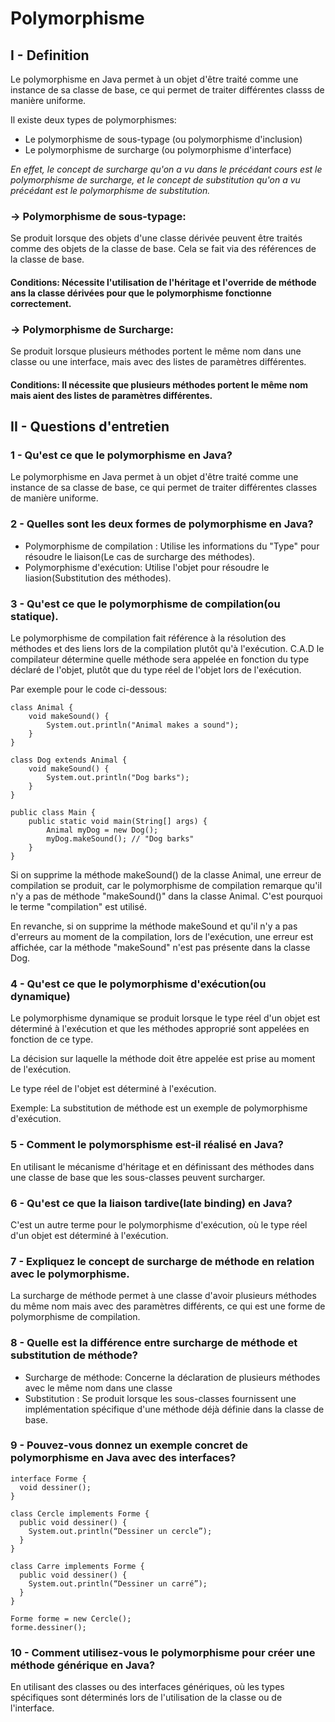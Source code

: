 # Polymorphisme
## I - Definition
Le polymorphisme en Java permet à un objet d'être traité comme une instance de sa classe de base,
ce qui permet de traiter différentes classs de manière uniforme.

Il existe deux types de polymorphismes:
- Le polymorphisme de sous-typage (ou polymorphisme d'inclusion)
- Le polymorphisme de surcharge (ou polymorphisme d'interface)

 _En effet, le concept de surcharge qu'on a vu dans le précédant cours est le polymorphisme de  surcharge, et le concept de substitution qu'on a vu précédant est le polymorphisme de substitution._

### -> Polymorphisme de sous-typage:
Se produit lorsque des objets d'une classe dérivée peuvent être traités comme des objets de la classe de base.
Cela se fait via des références de la classe de base.

#### Conditions: Nécessite l'utilisation de l'héritage et l'override de méthode ans la classe dérivées pour que le polymorphisme fonctionne correctement.

### -> Polymorphisme de Surcharge:
Se produit lorsque plusieurs méthodes portent le même nom dans une classe ou une interface, mais avec des listes de paramètres différentes.

#### Conditions: Il nécessite que plusieurs méthodes portent le même nom mais aient des listes de paramètres différentes.


## II - Questions d'entretien

### 1 - Qu'est ce que le polymorphisme en Java?
Le polymorphisme en Java permet à un objet d'être traité comme une instance de sa classe de base, ce qui permet de traiter différentes classes de manière uniforme.

### 2 - Quelles sont les deux formes de polymorphisme en Java?
- Polymorphisme de compilation : Utilise les informations du "Type" pour résoudre le liaison(Le cas de surcharge des méthodes).
- Polymorphisme d'exécution: Utilise l'objet pour résoudre le liasion(Substitution des méthodes).

### 3 - Qu'est ce que le polymorphisme de compilation(ou statique).
Le polymorphisme de compilation fait référence à la résolution des méthodes et des liens lors de la compilation plutôt qu'à l'exécution. C.A.D le compilateur détermine quelle méthode sera appelée en fonction du type déclaré de l'objet, plutôt que du type réel de l'objet lors de l'exécution.

Par exemple pour le code ci-dessous:

    class Animal {
        void makeSound() {
            System.out.println("Animal makes a sound");
        }
    }
    
    class Dog extends Animal {
        void makeSound() {
            System.out.println("Dog barks");
        }
    }
    
    public class Main {
        public static void main(String[] args) {
            Animal myDog = new Dog(); 
            myDog.makeSound(); // "Dog barks"
        }
    }

Si on supprime la méthode makeSound() de la classe Animal, une erreur de compilation se produit, car le polymorphisme de compilation remarque qu'il n'y a pas de méthode "makeSound()" dans la classe Animal. C'est pourquoi le terme "compilation" est utilisé.

En revanche, si on supprime la méthode makeSound et qu'il n'y a pas d'erreurs au moment de la compilation, lors de l'exécution, une erreur est affichée, car la méthode "makeSound" n'est pas présente dans la classe Dog.

### 4 - Qu'est ce que le polymorphisme d'exécution(ou dynamique)
Le polymorphisme dynamique se produit lorsque le type réel d'un objet est déterminé à l'exécution et que les méthodes approprié sont appelées en fonction de ce type.

La décision sur laquelle la méthode doit être appelée est prise au moment de l'exécution.

Le type réel de l'objet est déterminé à l'exécution.

Exemple: La substitution de méthode est un exemple de polymorphisme d'exécution.

### 5 - Comment le polymorsphisme est-il réalisé en Java?
En utilisant le mécanisme d'héritage et en définissant des méthodes dans une classe de base que les sous-classes peuvent surcharger.

### 6 - Qu'est ce que la liaison tardive(late binding) en Java?
C'est un autre terme pour le polymorphisme d'exécution, où le type réel d'un objet est déterminé à l'exécution.

### 7 - Expliquez le concept de surcharge de méthode en relation avec le polymorphisme.
La surcharge de méthode permet à une classe d'avoir plusieurs méthodes du même nom mais avec des paramètres différents, ce qui est une forme de polymorphisme de compilation.

### 8 - Quelle est la différence entre surcharge de méthode et substitution de méthode?

- Surcharge de méthode: Concerne la déclaration de plusieurs méthodes avec le même nom dans une classe
- Substitution : Se produit lorsque les sous-classes fournissent une implémentation spécifique d'une méthode déjà définie dans la classe de base.

### 9 - Pouvez-vous donnez un exemple concret de polymorphisme en Java avec des interfaces?

```
interface Forme {
  void dessiner();
}

class Cercle implements Forme {
  public void dessiner() {
    System.out.println(“Dessiner un cercle”);
  }
}

class Carre implements Forme {
  public void dessiner() {
    System.out.println(“Dessiner un carré”);
  }
}

Forme forme = new Cercle();
forme.dessiner();
```

### 10 - Comment utilisez-vous le polymorphisme pour créer une méthode générique en Java?

En utilisant des classes ou des interfaces génériques, où les types spécifiques sont déterminés lors de l'utilisation de la classe ou de l'interface.

